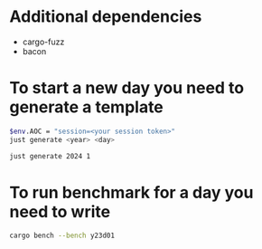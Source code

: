 # Additional dependencies

- cargo-fuzz
- bacon

# To start a new day you need to generate a template

```sh
$env.AOC = "session=<your session token>"
just generate <year> <day>

just generate 2024 1
```

# To run benchmark for a day you need to write

```sh
cargo bench --bench y23d01
```

